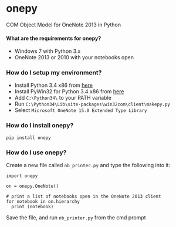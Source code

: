 onepy
=====

COM Object Model for OneNote 2013 in Python




#### What are the requirements for onepy?

* Windows 7 with Python 3.x
* OneNote 2013 or 2010 with your notebooks open


### How do I setup my environment?

* Install Python 3.4 x86 from [here](https://www.python.org/download/releases/3.4.0/) 
* Install PyWin32 for Python 3.4 x86 from [here](http://sourceforge.net/projects/pywin32/files/pywin32/) 
* Add `C:\Python34\` to your PATH variable
* Run `C:\Python34\Lib\site-packages\win32com\client\makepy.py`
* Select `Microsoft OneNote 15.0 Extended Type Library`


### How do I install onepy?

`pip install onepy`


### How do I use onepy?

Create a new file called `nb_printer.py` and type the following into it: 

    import onepy
  
    on = onepy.OneNote()
  
    # print a list of notebooks open in the OneNote 2013 client
    for notebook in on.hierarchy
      print (notebook)

Save the file, and run `nb_printer.py` from the cmd prompt
